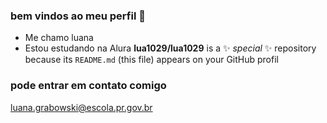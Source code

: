 ### bem vindos ao meu perfil 👋

- Me chamo luana
- Estou estudando na Alura 
**lua1029/lua1029** is a ✨ _special_ ✨ repository because its `README.md` (this file) appears on your GitHub profil

### pode entrar em contato comigo 

luana.grabowski@escola.pr.gov.br
